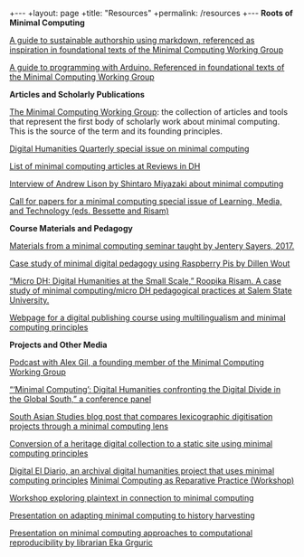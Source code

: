+---
+layout: page
+title: "Resources"
+permalink: /resources
+---
**Roots of Minimal Computing**

[A guide to sustainable authorship using markdown, referenced as inspiration in foundational texts of the Minimal Computing Working Group](https://programminghistorian.org/en/lessons/sustainable-authorship-in-plain-text-using-pandoc-and-markdown)

[A guide to programming with Arduino. Referenced in foundational texts of the Minimal Computing Working Group](http://journalofdigitalhumanities.org/2-3/programming-with-arduino-for-digital-humanities/)

**Articles and Scholarly Publications**

[The Minimal Computing Working Group](https://go-dh.github.io/mincomp/): the collection of articles and tools that represent the first body of scholarly work about minimal computing. This is the source of the term and its founding principles. 

[Digital Humanities Quarterly special issue on minimal computing](http://www.digitalhumanities.org/dhq/vol/16/2/index.html)

[List of minimal computing articles at Reviews in DH](https://reviewsindh.pubpub.org/minimal-computing)

[Interview of Andrew Lison by Shintaro Miyazaki about minimal computing](https://www.researchgate.net/publication/366094647_Minimal_Computing)

[Call for papers for a minimal computing special issue of Learning, Media, and Technology (eds. Bessette and Risam)](https://think.taylorandfrancis.com/special_issues/learning-media-technology/?utm_source=TFO&utm_medium=cms&utm_campaign=JPG15743)

**Course Materials and Pedagogy**

[Materials from a minimal computing seminar taught by Jentery Sayers, 2017.](https://jntry.work/minimalcomputing/)

[Case study of minimal digital pedagogy using Raspberry Pis by Dillen Wout](https://dh2020.adho.org/wp-content/uploads/2020/07/701_TeachingDigitalHumanitiesonRaspberryPisAMinimalComputingApproachtoDigitalPedagogy.html)

[“Micro DH: Digital Humanities at the Small Scale,” Roopika Risam. A case study of minimal computing/micro DH pedagogical practices at Salem State University.](https://dh2017.adho.org/abstracts/196/196.pdf)

[Webpage for a digital publishing course using multilingualism and minimal computing principles](https://mith.umd.edu/minimaldigipub/en/)

**Projects and Other Media**

[Podcast with Alex Gil, a founding member of the Minimal Computing Working Group](https://pricelab.sas.upenn.edu/podcast/1/dream-lab-podcast-minimal-computing)

[“‘Minimal Computing’: Digital Humanities confronting the Digital Divide in the Global South,” a conference panel](https://web.cvent.com/event/811e389e-78de-46cd-877d-b20b9ae9ed85/websitePage:36021c4a-7a5d-4cb6-bbaa-225818970114?RefId=Minimal%20Computing%20Recording)

[South Asian Studies blog post that compares lexicographic digitisation projects through a minimal computing lens](https://texlibris.lib.utexas.edu/2022/05/read-hot-and-digitized-more-is-less-less-is-more-minimal-computing-in-south-asian-lexicography/)

[Conversion of a heritage digital collection to a static site using minimal computing principles](https://marii.info/notes/the-summer-of-puppets)

[Digital El Diario, an archival digital humanities project that uses minimal computing principles](https://digitaleldiario.com/)
[Minimal Computing as Reparative Practice (Workshop)](https://www.youtube.com/watch?v=Pb2ISQdteoI)

[Workshop exploring plaintext in connection to minimal computing](https://varia.zone/en/plaintext-partyline.html)

[Presentation on adapting minimal computing to history harvesting](https://scholarworks.iu.edu/dspace/bitstream/handle/2022/27359/2022_02_09_dalmau_szostalo_historyHarvest_minimalComputing_dlbb.pdf?sequence=1&isAllowed=y)

[Presentation on minimal computing approaches to computational reproducibility by librarian Eka Grguric](https://www.google.com/url?sa=t&rct=j&q=&esrc=s&source=web&cd=&cad=rja&uact=8&ved=2ahUKEwjMn5qPkPf8AhUFElkFHQo_D3s4HhAWegQICRAB&url=https%3A%2F%2Fopen.library.ubc.ca%2Fmedia%2Fdownload%2Fpdf%2F494%2F1.0387127%2F5&usg=AOvVaw0hjyBxM5A2C3-AbJ35w3UF)
